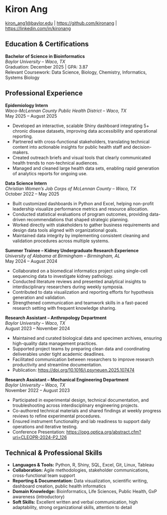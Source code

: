 # Kiron Ang  
kiron_ang1@baylor.edu | https://github.com/kironang | https://linkedin.com/in/kironang  

## Education & Certifications  
**Bachelor of Science in Bioinformatics**  
*Baylor University – Waco, TX*  
Graduation: December 2025 | GPA: 3.87  
Relevant Coursework: Data Science, Biology, Chemistry, Informatics, Systems Biology  

## Professional Experience  

**Epidemiology Intern**  
*Waco-McLennan County Public Health District – Waco, TX*  
May 2025 – August 2025  

- Developed an interactive, scalable Shiny dashboard integrating 5+ chronic disease datasets, improving data accessibility and operational reporting.  
- Partnered with cross-functional stakeholders, translating technical content into actionable insights for public health staff and decision-makers.  
- Created outreach briefs and visual tools that clearly communicated health trends to non-technical audiences.  
- Managed and cleaned large health data sets, enabling rapid generation of analytics reports for ongoing use.  

**Data Science Intern**  
*Christian Women’s Job Corps of McLennan County – Waco, TX*  
October 2022 – May 2025  

- Built customized dashboards in Python and Excel, helping non-profit leadership visualize performance metrics and resource allocation.  
- Conducted statistical evaluations of program outcomes, providing data-driven recommendations that shaped strategic planning.  
- Worked directly with stakeholders to gather business requirements and design data tools aligned with organizational goals.  
- Maintained data integrity by implementing consistent cleaning and validation procedures across multiple systems.  

**Summer Trainee – Kidney Undergraduate Research Experience**  
*University of Alabama at Birmingham – Birmingham, AL*  
May 2024 – August 2024  

- Collaborated on a biomedical informatics project using single-cell sequencing data to investigate kidney pathology.  
- Conducted literature reviews and presented analytical insights to interdisciplinary researchers during weekly symposia.  
- Contributed to data visualization and reporting efforts for hypothesis generation and validation.  
- Strengthened communication and teamwork skills in a fast-paced research setting with frequent knowledge sharing.  

**Research Assistant – Anthropology Department**  
*Baylor University – Waco, TX*  
August 2023 – November 2024  
- Maintained and curated biological data and specimen archives, ensuring high-quality data management practices.  
- Supported project teams by preparing clean data and coordinating deliverables under tight academic deadlines.  
- Facilitated communication between researchers to improve research productivity and streamline documentation.  
- Publication: https://doi.org/10.1016/j.psyneuen.2025.107474  

**Research Assistant – Mechanical Engineering Department**  
*Baylor University – Waco, TX*  
November 2022 – August 2023  
- Participated in experimental design, technical documentation, and troubleshooting across interdisciplinary engineering projects.  
- Co-authored technical materials and shared findings at weekly progress reviews to refine experimental procedures.  
- Ensured instrument functionality and lab readiness to support daily operations and iterative testing.  
- Conference Presentation: https://opg.optica.org/abstract.cfm?uri=CLEOPR-2024-P2_126  

## Technical & Professional Skills  

- **Languages & Tools:** Python, R, Shiny, SQL, Excel, Git, Linux, Tableau  
- **Collaboration:** Agile methodologies, stakeholder communications, cross-functional team support  
- **Reporting & Documentation:** Data visualization, scientific writing, dashboard creation, public health informatics  
- **Domain Knowledge:** Bioinformatics, Life Sciences, Public Health, GxP awareness (introductory)  
- **Soft Skills:** Excellent written and verbal communication, high adaptability, strong organizational skills, attention to detail  
